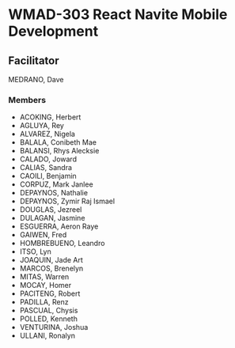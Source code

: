 # WMAD-303 React Navite Mobile Development

## Facilitator 
MEDRANO, Dave

### Members 
- ACOKING, Herbert
- AGLUYA, Rey
- ALVAREZ, Nigela
- BALALA, Conibeth Mae
- BALANSI, Rhys Alecksie
- CALADO, Joward
- CALIAS, Sandra
- CAOILI, Benjamin
- CORPUZ, Mark Janlee
- DEPAYNOS, Nathalie
- DEPAYNOS, Zymir Raj Ismael
- DOUGLAS, Jezreel
- DULAGAN, Jasmine
- ESGUERRA, Aeron Raye
- GAIWEN, Fred
- HOMBREBUENO, Leandro
- ITSO, Lyn
- JOAQUIN, Jade Art
- MARCOS, Brenelyn
- MITAS, Warren
- MOCAY, Homer
- PACITENG, Robert
- PADILLA, Renz
- PASCUAL, Chysis
- POLLED, Kenneth
- VENTURINA, Joshua
- ULLANI, Ronalyn

